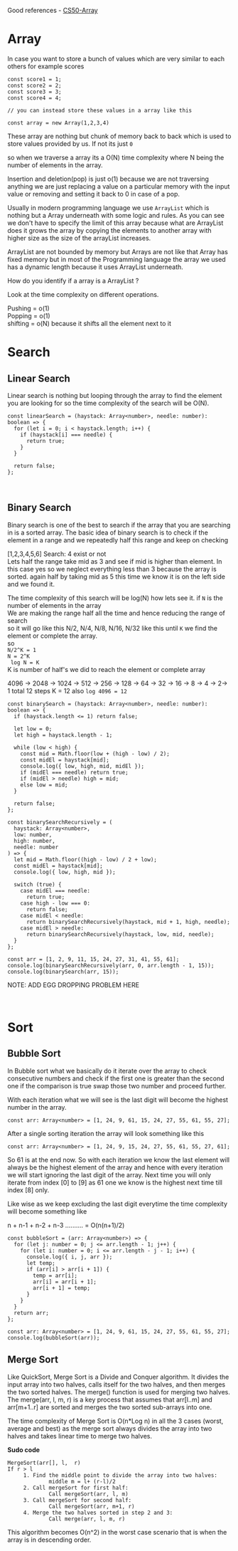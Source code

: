 Good references - [CS50-Array](https://www.youtube.com/watch?v=tI_tIZFyKBw&ab_channel=CS50)

# Array

In case you want to store a bunch of values which are very similar to each others for example scores

```
const score1 = 1;
const score2 = 2;
const score3 = 3;
const score4 = 4;

// you can instead store these values in a array like this

const array = new Array(1,2,3,4)
```

These array are nothing but chunk of memory back to back which is used to store values provided by us. If not its just `0`

so when we traverse a array its a O(N) time complexity where N being the number of elements in the array.

Insertion and deletion(pop) is just o(1) because we are not traversing anything we are just replacing a value on a particular memory with the input value or removing and setting it back to 0 in case of a pop.

Usually in modern programming language we use `ArrayList` which is nothing but a Array underneath with some logic and rules. As you can see we don't have to specify the limit of this array because what are ArrayList does it grows the array by copying the elements to another array with higher size as the size of the arrayList increases.

ArrayList are not bounded by memory but Arrays are not like that Array has fixed memory but in most of the Programming language the array we used has a dynamic length because it uses ArrayList underneath.

How do you identify if a array is a ArrayList ?

Look at the time complexity on different operations.

Pushing = o(1) \
Popping = o(1) \
shifting = o(N) because it shifts all the element next to it

# Search

## Linear Search

Linear search is nothing but looping through the array to find the element you are looking for so the time complexity of the search will be O(N).

```
const linearSearch = (haystack: Array<number>, needle: number): boolean => {
  for (let i = 0; i < haystack.length; i++) {
    if (haystack[i] === needle) {
      return true;
    }
  }

  return false;
};
```

<br />

## Binary Search

Binary search is one of the best to search if the array that you are searching in is a sorted array.
The basic idea of binary search is to check if the element in a range and we repeatedly half this range and keep on checking

[1,2,3,4,5,6] Search: 4 exist or not \
Lets half the range take mid as 3 and see if mid is higher than element. In this case yes so we neglect everything less than 3 because the array is sorted.
again half by taking mid as 5 this time we know it is on the left side and we found it.

The time complexity of this search will be log(N) how lets see it.
if `N` is the number of elements in the array \
We are making the range half all the time and hence reducing the range of search \
so it will go like this N/2, N/4, N/8, N/16, N/32 like this until `K` we find the element or complete the array. \
so \
`N/2^K = 1 ` \
`N = 2^K` \
` log N = K` \
K is number of half's we did to reach the element or complete array
<br />

4096 -> 2048 -> 1024 -> 512 -> 256 -> 128 -> 64 -> 32 -> 16 -> 8 -> 4 -> 2-> 1
total 12 steps K = 12 also `log 4096 = 12`

```dotnetcli
const binarySearch = (haystack: Array<number>, needle: number): boolean => {
  if (haystack.length <= 1) return false;

  let low = 0;
  let high = haystack.length - 1;

  while (low < high) {
    const mid = Math.floor(low + (high - low) / 2);
    const midEl = haystack[mid];
    console.log({ low, high, mid, midEl });
    if (midEl === needle) return true;
    if (midEl > needle) high = mid;
    else low = mid;
  }

  return false;
};

const binarySearchRecursively = (
  haystack: Array<number>,
  low: number,
  high: number,
  needle: number
) => {
  let mid = Math.floor((high - low) / 2 + low);
  const midEl = haystack[mid];
  console.log({ low, high, mid });

  switch (true) {
    case midEl === needle:
      return true;
    case high - low === 0:
      return false;
    case midEl < needle:
      return binarySearchRecursively(haystack, mid + 1, high, needle);
    case midEl > needle:
      return binarySearchRecursively(haystack, low, mid, needle);
  }
};

const arr = [1, 2, 9, 11, 15, 24, 27, 31, 41, 55, 61];
console.log(binarySearchRecursively(arr, 0, arr.length - 1, 15));
console.log(binarySearch(arr, 15));
```

NOTE: ADD EGG DROPPING PROBLEM HERE

<br />

# Sort

## Bubble Sort

In Bubble sort what we basically do it iterate over the array to check consecutive numbers and check if the first one is greater than the second one if the comparison is true swap those two number and proceed further.

With each iteration what we will see is the last digit will become the highest number in the array.

```
const arr: Array<number> = [1, 24, 9, 61, 15, 24, 27, 55, 61, 55, 27];
```

After a single sorting iteration the array will look something like this

```
const arr: Array<number> = [1, 24, 9, 15, 24, 27, 55, 61, 55, 27, 61];
```

So 61 is at the end now. So with each iteration we know the last element will always be the highest element of the array and hence with every iteration we will start ignoring the last digit of the array.
Next time you will only iterate from index [0] to [9] as 61 one we know is the highest next time till index [8] only.

Like wise as we keep excluding the last digit everytime the time complexity will become something like

n + n-1 + n-2 + n-3 .......... = O(n(n+1)/2)

```dotnetcli
const bubbleSort = (arr: Array<number>) => {
  for (let j: number = 0; j <= arr.length - 1; j++) {
    for (let i: number = 0; i <= arr.length - j - 1; i++) {
      console.log({ i, j, arr });
      let temp;
      if (arr[i] > arr[i + 1]) {
        temp = arr[i];
        arr[i] = arr[i + 1];
        arr[i + 1] = temp;
      }
    }
  }
  return arr;
};

const arr: Array<number> = [1, 24, 9, 61, 15, 24, 27, 55, 61, 55, 27];
console.log(bubbleSort(arr));
```

## Merge Sort

Like QuickSort, Merge Sort is a Divide and Conquer algorithm. It divides the input array into two halves, calls itself for the two halves, and then merges the two sorted halves. The merge() function is used for merging two halves. The merge(arr, l, m, r) is a key process that assumes that arr[l..m] and arr[m+1..r] are sorted and merges the two sorted sub-arrays into one.

The time complexity of Merge Sort is O(n\*Log n) in all the 3 cases (worst, average and best) as the merge sort always divides the array into two halves and takes linear time to merge two halves.

**Sudo code**

```
MergeSort(arr[], l,  r)
If r > l
     1. Find the middle point to divide the array into two halves:
             middle m = l+ (r-l)/2
     2. Call mergeSort for first half:
             Call mergeSort(arr, l, m)
     3. Call mergeSort for second half:
             Call mergeSort(arr, m+1, r)
     4. Merge the two halves sorted in step 2 and 3:
             Call merge(arr, l, m, r)
```

This algorithm becomes O(n^2) in the worst case scenario that is when the array is in descending order.
